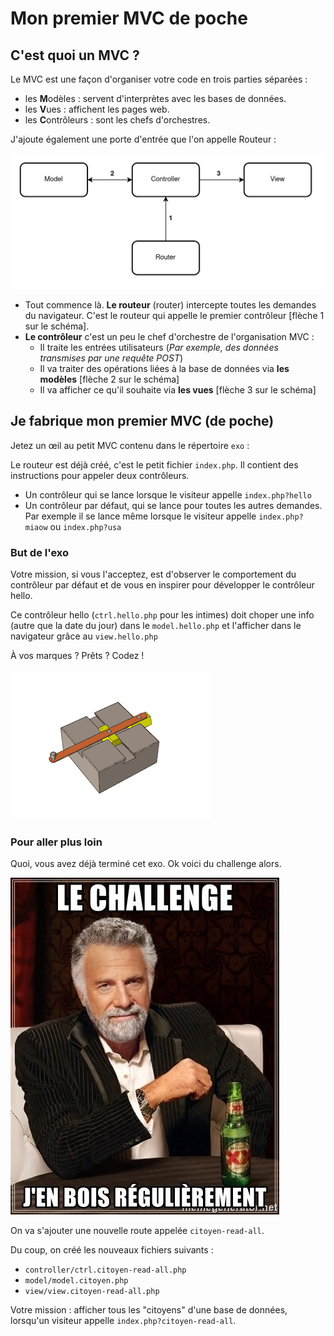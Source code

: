 # Mon premier MVC de poche

## C'est quoi un MVC ?
Le MVC est une façon d'organiser votre code en trois parties séparées :
- les **M**odèles : servent d'interprètes avec les bases de données.
- les **V**ues : affichent les pages web.
- les **C**ontrôleurs : sont les chefs d'orchestres.

J'ajoute également une porte d'entrée que l'on appelle Routeur :

![Schéma d'un MVC](mvc-schema.png)

- Tout commence là. **Le routeur** (router) intercepte toutes les demandes du navigateur. C'est le routeur qui appelle le premier contrôleur [flèche 1 sur le schéma].
- **Le contrôleur** c'est un peu le chef d'orchestre de l'organisation MVC :
  - Il traite les entrées utilisateurs (*Par exemple, des données transmises par une requête POST*)
  - Il va traiter des opérations liées à la base de données via **les modèles** [flèche 2 sur le schéma]
  - Il va afficher ce qu'il souhaite via **les vues** [flèche 3 sur le schéma]

## Je fabrique mon premier MVC (de poche)
Jetez un œil au petit MVC contenu dans le répertoire `exo` :

Le routeur est déjà créé, c'est le petit fichier `index.php`. Il contient des instructions pour appeler deux contrôleurs.
  - Un contrôleur qui se lance lorsque le visiteur appelle `index.php?hello`
  - Un contrôleur par défaut, qui se lance pour toutes les autres demandes. Par exemple il se lance même lorsque le visiteur appelle `index.php?miaow` ou `index.php?usa`

### But de l'exo

Votre mission, si vous l'acceptez, est d'observer le comportement du contrôleur par défaut et de vous en inspirer pour développer le contrôleur hello.

Ce contrôleur hello (`ctrl.hello.php` pour les intimes) doit choper une info (autre que la date du jour) dans le `model.hello.php` et l'afficher dans le navigateur grâce au `view.hello.php`

À vos marques ? Prêts ? Codez !

![wow, what a system](what-a-system.gif)

### Pour aller plus loin

Quoi, vous avez déjà terminé cet exo. Ok voici du challenge alors.

![du challenge ? oui, j'en vois - heu j'en bois pardon - régulièrement, hips](zen-bois-regulierement-430x539-q83.jpg)

On va s'ajouter une nouvelle route appelée `citoyen-read-all`.

Du coup, on créé les nouveaux fichiers suivants :
- `controller/ctrl.citoyen-read-all.php`
- `model/model.citoyen.php`
- `view/view.citoyen-read-all.php`

Votre mission : afficher tous les "citoyens" d'une base de données, lorsqu'un visiteur appelle `index.php?citoyen-read-all`.